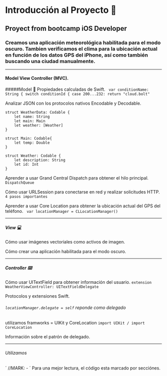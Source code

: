 # Introducción al Proyecto 🚀

## Proyect from bootcamp iOS Developer


### Creamos una aplicación meteorológica habilitada para el modo oscuro. Tambien verificamos el clima para la ubicación actual en función de los datos GPS del iPhone, así como también buscando una ciudad manualmente.  

------------



#### Model View Controller (MVC).

#####Model 📘
Propiedades calculadas de Swift.
` var conditionName: String {
        switch conditionId {
        case 200...232:
            return "cloud.bolt"`

Analizar JSON con los protocolos nativos Encodable y Decodable.

    struct WeatherData: Codable {
        let name: String
        let main: Main
        let weather: [Weather]
    }
    
    struct Main: Codable{
        let temp: Double
    }
    
    struct Weather: Codable {
        let description: String
        let id: Int
    }
Aprender a usar Grand Central Dispatch para obtener el hilo principal.
`DispatchQueue`

Cómo usar URLSession para conectarse en red y realizar solicitudes HTTP.
`4 pasos importantes`

Aprender a usar Core Location para obtener la ubicación actual del GPS del teléfono.
` var locationManager = CLLocationManager()`

------------

##### View 💻

Cómo usar imágenes vectoriales como activos de imagen.

Cómo crear una aplicación habilitada para el modo oscuro. 

------------

##### Controller ⌨️

Cómo usar UITextField para obtener información del usuario.
`extension WeatherViewController: UITextFieldDelegate`

Protocolos y extensiones Swift.
###### `locationManager.delegate = self` reponde como delegado

utilizamos framworks = UIKit y CoreLocation
`import UIKit /
import CoreLocation`

Información sobre el patrón de delegado.

------------


###### Utilizamos 
´ //MARK: -  ´
Para una mejor lectura, el código esta marcado por secciónes.








